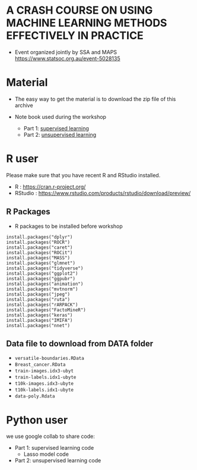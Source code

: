 # A CRASH COURSE ON USING MACHINE LEARNING METHODS EFFECTIVELY IN PRACTICE

- Event organized jointly by SSA and MAPS  https://www.statsoc.org.au/event-5028135

# Material

- The easy way to get the material is to download the zip file of this archive

- Note book used during the workshop
    - Part 1: [supervised learning](/Machine_learning_PART1.nb.zip)
    - Part 2: [unsupervised learning](/Machine_learning_Part2.nb.zip)



# R user 

Please make sure that you have  recent R and RStudio installed.

  - R : https://cran.r-project.org/
  - RStudio : https://www.rstudio.com/products/rstudio/download/preview/


## R Packages 

- R packages to be installed before workshop

```{r,eval=FALSE}
install.packages("dplyr")
install.packages("ROCR")
install.packages("caret")
install.packages("ROCit")
install.packages("MASS")
install.packages("glmnet")
install.packages("tidyverse")
install.packages("ggplot2")
install.packages("ggpubr")
install.packages("animation")
install.packages("mvtnorm")
install.packages("jpeg")
install.packages("ruta")
install.packages("rARPACK")
install.packages("FactoMineR")
install.packages("keras")
install.packages("IMIFA")
install.packages("nnet")
```


## Data file to download from DATA folder

- ``versatile-boundaries.RData``
- ``Breast_cancer.RData``
- ``train-images.idx3-ubyt``
- ``train-labels.idx1-ubyte``
- ``t10k-images.idx3-ubyte``
- ``t10k-labels.idx1-ubyte``
- ``data-poly.Rdata``


# Python user

we use google collab to share code:

- Part 1: supervised learning code
    - Lasso model code
- Part 2: unsupervised learning code





